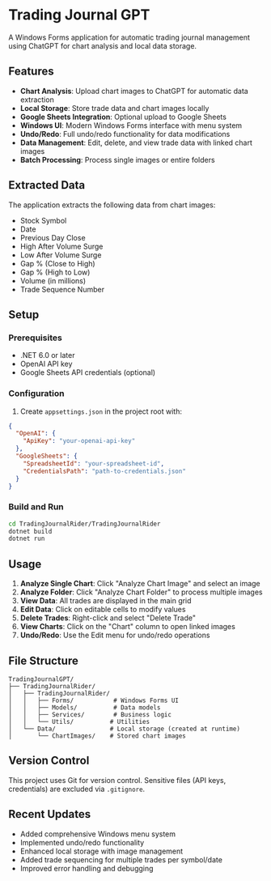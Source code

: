 # Trading Journal GPT

A Windows Forms application for automatic trading journal management using ChatGPT for chart analysis and local data storage.

## Features

- **Chart Analysis**: Upload chart images to ChatGPT for automatic data extraction
- **Local Storage**: Store trade data and chart images locally
- **Google Sheets Integration**: Optional upload to Google Sheets
- **Windows UI**: Modern Windows Forms interface with menu system
- **Undo/Redo**: Full undo/redo functionality for data modifications
- **Data Management**: Edit, delete, and view trade data with linked chart images
- **Batch Processing**: Process single images or entire folders

## Extracted Data

The application extracts the following data from chart images:
- Stock Symbol
- Date
- Previous Day Close
- High After Volume Surge
- Low After Volume Surge
- Gap % (Close to High)
- Gap % (High to Low)
- Volume (in millions)
- Trade Sequence Number

## Setup

### Prerequisites
- .NET 6.0 or later
- OpenAI API key
- Google Sheets API credentials (optional)

### Configuration
1. Create `appsettings.json` in the project root with:
```json
{
  "OpenAI": {
    "ApiKey": "your-openai-api-key"
  },
  "GoogleSheets": {
    "SpreadsheetId": "your-spreadsheet-id",
    "CredentialsPath": "path-to-credentials.json"
  }
}
```

### Build and Run
```bash
cd TradingJournalRider/TradingJournalRider
dotnet build
dotnet run
```

## Usage

1. **Analyze Single Chart**: Click "Analyze Chart Image" and select an image
2. **Analyze Folder**: Click "Analyze Chart Folder" to process multiple images
3. **View Data**: All trades are displayed in the main grid
4. **Edit Data**: Click on editable cells to modify values
5. **Delete Trades**: Right-click and select "Delete Trade"
6. **View Charts**: Click on the "Chart" column to open linked images
7. **Undo/Redo**: Use the Edit menu for undo/redo operations

## File Structure

```
TradingJournalGPT/
├── TradingJournalRider/
│   ├── TradingJournalRider/
│   │   ├── Forms/           # Windows Forms UI
│   │   ├── Models/          # Data models
│   │   ├── Services/        # Business logic
│   │   └── Utils/          # Utilities
│   └── Data/               # Local storage (created at runtime)
│       └── ChartImages/    # Stored chart images
```

## Version Control

This project uses Git for version control. Sensitive files (API keys, credentials) are excluded via `.gitignore`.

## Recent Updates

- Added comprehensive Windows menu system
- Implemented undo/redo functionality
- Enhanced local storage with image management
- Added trade sequencing for multiple trades per symbol/date
- Improved error handling and debugging 
